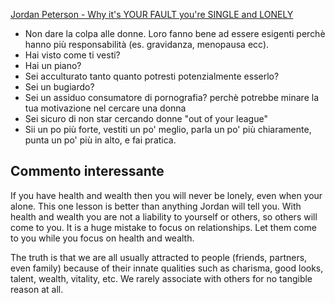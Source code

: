 [Jordan Peterson - Why it's YOUR FAULT you're SINGLE and LONELY](https://www.youtube.com/watch?v=A4YQZ8gnr38&list=WL&index=10 "Jordan Peterson - Why it's YOUR FAULT you're SINGLE and LONELY")

- Non dare la colpa alle donne. Loro fanno bene ad essere esigenti perchè hanno più responsabilità (es. gravidanza, menopausa ecc).
- Hai visto come ti vesti?
- Hai un piano?
- Sei acculturato tanto quanto potresti potenzialmente esserlo?
- Sei un bugiardo?
- Sei un assiduo consumatore di pornografia? perchè potrebbe minare la tua motivazione nel cercare una donna
- Sei sicuro di non star cercando donne "out of your league"
- Sii un po più forte, vestiti un po' meglio, parla un po' più chiaramente, punta un po' più in alto, e fai pratica.


## Commento interessante
If you have health and wealth then you will never be lonely, even when your alone. This one lesson is better than anything Jordan will tell you. With health and wealth you are not a liability to yourself or others, so others will come to you. It is a huge mistake to focus on relationships. Let them come to you while you focus on health and wealth.

The truth is that we are all usually attracted to people (friends, partners, even family) because of their innate qualities such as charisma, good looks, talent, wealth, vitality, etc. We rarely associate with others for no tangible reason at all.